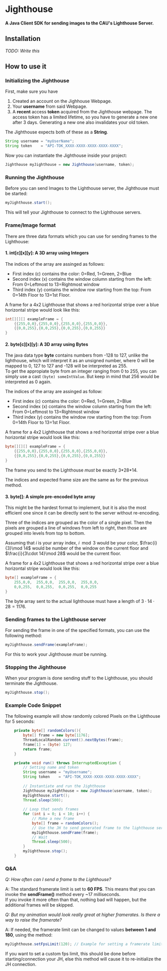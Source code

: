 # Jighthouse
**A Java Client SDK for sending images to the CAU's Lighthouse Server.**


## Installation
*TODO: Write this*

## How to use it

### Initializing the Jighthouse
First, make sure you have
1. Created an account on the Jighhouse Webpage.
2. Your **username** from said Webpage.
3. A **recent** access **token** acquired from the Jighthouse webpage. The access token has a limited lifetime, so you have to generate a new one after 3 days. Generating a new one also invalidates your old token.  

The Jighthouse expects both of these as a **String**.
```java
String username = "myUserName";
String token    = "API-TOK_XXXX-XXXX-XXXX-XXXX-XXXX";
```
  
Now you can instantiate the Jighthouse inside your project:
```java
Jighthouse myJighthouse = new Jighthouse(username, token);
```

### Running the Jighthouse
Before you can send Images to the Lighthouse server, the Jighthouse must be started:
```java
myJighthouse.start();
```
This will tell your Jighthouse to connect to the Lighthouse servers. 

### Frame/Image format
There are three data formats which you can use for sending frames to the Lighthouse: 


#### 1. int[c][x][y]: A 3D array using Integers
The indices of the array are assinged as follows:
- First index (c) contains the color: 0=Red, 1=Green, 2=Blue
- Second index (x) contains the window column starting from the left: From 0=Leftmost to 13=Rightmost window
- Third index (y) contains the window row starting from the top: From 0=14th Floor to 13=1st Floor.

A frame for a 4x2 Lighthouse that shows a red horizontal stripe over a blue horizontal stripe would look like this:
```java
int[][][] exampleFrame = {
    {{255,0,0},{255,0,0},{255,0,0},{255,0,0}},
    {{0,0,255},{0,0,255},{0,0,255},{0,0,255}}
}
```

#### 2. byte[c][x][y]: A 3D array using Bytes 
The java data type **byte** contains numbers from -128 to 127, unlike the lighthouse, which will interpret it as an unsigned number, where 0 will be mapped to 0, 127 to 127 and -128 will be interpreted as 255.  
To get the appropiate byte from an integer ranging from 0 to 255, you can simply use a cast `(byte) someIntValue`. But keep in mind that 256 would be interpreted as 0 again.  

The indices of the array are assinged as follow:
- First index (c) contains the color: 0=Red, 1=Green, 2=Blue
- Second index (x) contains the window column starting from the left: From 0=Leftmost to 13=Rightmost window
- Third index (y) contains the window row starting from the top: From 0=14th Floor to 13=1st Floor.

A frame for a 4x2 Lighthouse that shows a red horizontal stripe over a blue horizontal stripe would look like this:
```java
byte[][][] exampleFrame = {
    {{255,0,0},{255,0,0},{255,0,0},{255,0,0}},
    {{0,0,255},{0,0,255},{0,0,255},{0,0,255}}
}
```

The frame you send to the Lighthouse *must* be exactly 3\*28\*14.

The indices and expected frame size are the same as for the previous method.

#### 3. byte[]: A simple pre-encoded byte array  
This might be the hardest format to implement, but it is also the most efficient one since it can be directly sent to the server without re-encoding.

Three of the indices are grouped as the color of a single pixel. Then the pixels are grouped a line of windows from left to right, then those are grouped into levels from top to bottom.

Assuming that $i$ is your array index, $i\mod 3$ would be your color, $\frac{i}{3}\mod 14$ would be number of the window on the current floor and $\frac{i}{3\cdot 14}\mod 28$ would be the current floor.

A frame for a 4x2 Lighthouse that shows a red horizontal stripe over a blue horizontal stripe would look like this:
```java
byte[] exampleFrame = {
    255,0,0,  255,0,0,  255,0,0,  255,0,0,  
    0,0,255,  0,0,255,  0,0,255,  0,0,255
}
```

The byte array sent to the actual lighthouse must have a length of $3\cdot 14\cdot 28 = 1176$.

### Sending frames to the Lighthouse server
For sending the frame in one of the specified formats, you can use the following method:
```java
myJighthouse.sendFrame(exampleFrame);
```
For this to work your Jighthouse *must* be running.

### Stopping the Jighthouse
When your program is done sending stuff to the Lighthouse, you should terminate the Jighthouse.
```java
myJighthouse.stop();
```
### Example Code Snippet
The following example will show randomly colored Pixels on the Lighthouse for 5 seconds:

```java
    private byte[] randomColors(){
        byte[] frame = new byte[1176];
        ThreadLocalRandom.current().nextBytes(frame);
        frame[1] = (byte) 127;
        return frame;
    }

    private void run() throws InterruptedException {
        // Setting name and token
        String username = "myUsername";
        String token    = "API-TOK_XXXX-XXXX-XXXX-XXXX-XXXX";
    
        // Instantiate and run the Jighthouse
        Jighthouse myJighthouse = new Jighthouse(username, token);
        myJighthouse.start();
        Thread.sleep(500);
    
        // Loop that sends frames
        for (int i = 0; i < 10; i++) {
            // Make a new frame
            byte[] frame = randomColors();
            // Use the JH to send generated frame to the lighthouse server
            myJighthouse.sendFrame(frame);
            // Wait
            Thread.sleep(500);
        }
        myJighthouse.stop();
    }
```

### Q&A

*Q: How often can I send a frame to the Lighthouse?*

A: The standard framerate limit is set to **60 FPS**. This means that you can invoke the **sendFrame()** method every ~17 milliseconds.  
  If you invoke it more often than that, nothing bad will happen, but the additional frames will be skipped.

*Q: But my animation would look really great at higher framerates. Is there a way to raise the framerate?*

A: If needed, the framerate limit can be changed to values **between 1 and 180**, using the method:
```java
myJighthouse.setFpsLimit(120); // Example for setting a framerate limit of 120 fps
```
If you want to set a custom fps limit, this should be done before starting/connection your JH, else this method will cause it to re-initialize the JH connection.